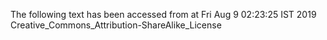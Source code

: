 The following text has been accessed from at Fri Aug 9 02:23:25 IST 2019
Creative_Commons_Attribution-ShareAlike_License
